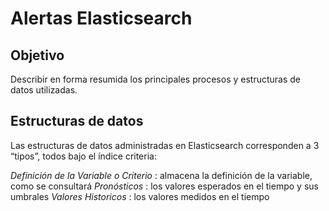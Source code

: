 # Alertas Elasticsearch

## Objetivo
Describir en forma resumida los principales procesos y estructuras de datos utilizadas.

## Estructuras de datos
Las estructuras de datos administradas en Elasticsearch corresponden a 3 “tipos”, todos bajo el índice criteria:

*Definición de la Variable o Criterio* : almacena la definición de la variable, como se consultará
*Pronósticos* : los valores esperados en el tiempo y sus umbrales
*Valores Historicos* : los valores medidos en el tiempo

